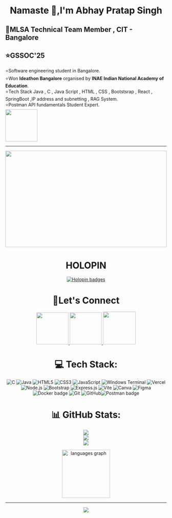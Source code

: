 <div align="center"> <h1>Namaste 🙏,I'm Abhay Pratap Singh</h1>
<div align="left">
  <h2>📍MLSA Technical Team Member , CIT - Bangalore</h2> 
<h2>⭐GSSOC'25</h2> 
⭐Software engineering student in Bangalore.<br>
⭐Won <b>Ideathon Bangalore</b> organised by <b>INAE Indian National Academy of Education</b>.<br>
⭐Tech Stack Java , C , Java Script , HTML , CSS , Bootstsrap , React , SpringBoot ,IP address and subnetting , RAG System.<br>
⭐Postman API fundamentals Student Expert.<br>
<a href="https://badgr.com/public/assertions/2jJ9h6kURT23z3GaSU6tVw?identity__email=workatabhay001%40gmail.com">
  <img src="https://api.badgr.io/public/badges/G0U1YVeOSdGAiytb9Yw6_w/image" align="center" width="100" height="100"/>
</a>
</div>
<hr>

<img src="https://github.com/Anmol-Baranwal/Cool-GIFs-For-GitHub/assets/74038190/0c7eb6ed-663b-4ce4-bfbd-18239a38ba1b" align="center" width= "100%" height="300"/>
<h1>HOLOPIN</h1>
<a href="https://holopin.io/@abhayaps001">
  <img src="https://holopin.me/abhayaps001" alt="Holopin badges">
</a>
<h1>🤝Let's Connect</h1>
<div align="center">



  <a href="https://www.linkedin.com/in/abhayypratap24"  target="_blank">
    <img src="https://user-images.githubusercontent.com/74038190/235294012-0a55e343-37ad-4b0f-924f-c8431d9d2483.gif" width="100">
  </a>
   <a href="https://www.instagram.com/_pratap_abhayy/" target="_blank">
    <img src="https://user-images.githubusercontent.com/74038190/235294013-a33e5c43-a01c-43f6-b44d-a406d8b4ab75.gif" width="100">
  </a>  
<a href="https://mail.google.com/mail/?view=cm&fs=1&to=workatabhay001@gmail.com">
  <img src="https://github.com/Fyxod/fyxod/assets/140262636/cb0f74c5-b3a2-44c2-836c-be63d0f56025" width="102" />
</a>

  </div>


# 💻 Tech Stack:
![C](https://img.shields.io/badge/c-%2300599C.svg?style=for-the-badge&logo=c&logoColor=white) ![Java](https://img.shields.io/badge/java-%23ED8B00.svg?style=for-the-badge&logo=openjdk&logoColor=white) ![HTML5](https://img.shields.io/badge/html5-%23E34F26.svg?style=for-the-badge&logo=html5&logoColor=white) ![CSS3](https://img.shields.io/badge/css3-%231572B6.svg?style=for-the-badge&logo=css3&logoColor=white) ![JavaScript](https://img.shields.io/badge/javascript-%23323330.svg?style=for-the-badge&logo=javascript&logoColor=%23F7DF1E) ![Windows Terminal](https://img.shields.io/badge/Windows%20Terminal-%234D4D4D.svg?style=for-the-badge&logo=windows-terminal&logoColor=white)   ![Vercel](https://img.shields.io/badge/vercel-%23000000.svg?style=for-the-badge&logo=vercel&logoColor=white) ![Node.js](https://img.shields.io/badge/node.js-339933.svg?style=for-the-badge&logo=node.js&logoColor=white)
 ![Bootstrap](https://img.shields.io/badge/bootstrap-%238511FA.svg?style=for-the-badge&logo=bootstrap&logoColor=white) ![Express.js](https://img.shields.io/badge/express.js-%23404d59.svg?style=for-the-badge&logo=express&logoColor=%2361DAFB) ![Vite](https://img.shields.io/badge/Vite-646CFF?style=for-the-badge&logo=vite&logoColor=white)
 ![Canva](https://img.shields.io/badge/Canva-%2300C4CC.svg?style=for-the-badge&logo=Canva&logoColor=white) ![Figma](https://img.shields.io/badge/figma-%23F24E1E.svg?style=for-the-badge&logo=figma&logoColor=white) ![Docker badge](https://img.shields.io/badge/docker-%232496ED.svg?style=for-the-badge&logo=docker&logoColor=white)
![Git](https://img.shields.io/badge/git-%23F05033.svg?style=for-the-badge&logo=git&logoColor=white) ![GitHub](https://img.shields.io/badge/github-%23121011.svg?style=for-the-badge&logo=github&logoColor=white)![Postman badge](https://img.shields.io/badge/postman-%23FF6C37.svg?style=for-the-badge&logo=postman&logoColor=white)

# 📊 GitHub Stats:
![](https://github-readme-stats.vercel.app/api?username=Abhay-aps001&theme=dark&hide_border=false&include_all_commits=true&count_private=true)<br/>
![](https://nirzak-streak-stats.vercel.app/?user=Abhay-aps001&theme=dark&hide_border=false)<br/>
![](https://github-readme-stats.vercel.app/api/top-langs/?username=Abhay-aps001&theme=dark&hide_border=false&include_all_commits=true&count_private=true&layout=compact)
<br>
 
<img src="https://komarev.com/ghpvc/?username=Abhay-aps001&color=green" width="150" alt="languages graph" />

 <!-- ## 🏆 GitHub Trophies
![](https://github-profile-trophy.vercel.app/?username=Abhay-aps001&theme=radical&no-frame=false&no-bg=false&margin-w=4) -->
<br>


---
[![](https://visitcount.itsvg.in/api?id=Abhay-aps001&icon=0&color=0)](https://visitcount.itsvg.in)
